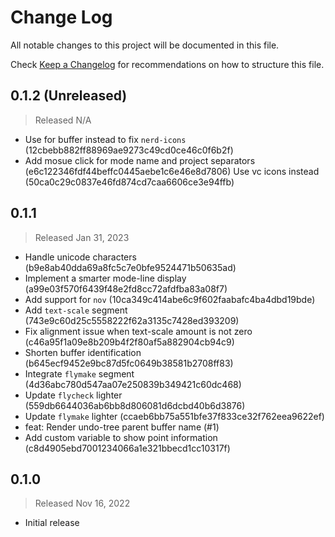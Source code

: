 # Change Log

All notable changes to this project will be documented in this file.

Check [Keep a Changelog](http://keepachangelog.com/) for recommendations on how to structure this file.


## 0.1.2 (Unreleased)
> Released N/A

* Use for buffer instead to fix `nerd-icons` (12cbebb882ff88969ae9273c49cd0ce46c0f6b2f)
* Add mosue click for mode name and project separators (e6c122346fdf44beffc0445aebe1c6e46e8d7806)
  Use vc icons instead (50ca0c29c0837e46fd874cd7caa6606ce3e94ffb)

## 0.1.1
> Released Jan 31, 2023

* Handle unicode characters (b9e8ab40dda69a8fc5c7e0bfe9524471b50635ad)
* Implement a smarter mode-line display (a99e03f570f6439f48e2fd8cc72afdfba83a08f7)
* Add support for `nov` (10ca349c414abe6c9f602faabafc4ba4dbd19bde)
* Add `text-scale` segment (743e9c60d25c5558222f62a3135c7428ed393209)
* Fix alignment issue when text-scale amount is not zero (c46a95f1a09e8b209b4f2f80af5a882904cb94c9)
* Shorten buffer identification (b645ecf9452e9bc87d5fc0649b38581b2708ff83)
* Integrate `flymake` segment (4d36abc780d547aa07e250839b349421c60dc468)
* Update `flycheck` lighter (559db6644036ab6bb8d806081d6dcbd40b6d3876)
* Update `flymake` lighter (ccaeb6bb75a551bfe37f833ce32f762eea9622ef)
* feat: Render undo-tree parent buffer name (#1)
* Add custom variable to show point information (c8d4905ebd7001234066a1e321bbecd1cc10317f)

## 0.1.0
> Released Nov 16, 2022

* Initial release

